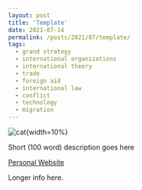 ```yaml
---
layout: post
title: 'Template'
date: 2021-07-14
permalink: /posts/2021/07/template/
tags:
  - grand strategy
  - international organizations
  - international theory
  - trade
  - foreign aid
  - international law
  - conflict
  - technology
  - migration
---
```


![cat](https://gsipe-workshop.github.io/assets/IMG_3195.jpg){width=10%}

Short (100 word) description goes here

<a href= "https://www.google.com">Personal Website</a>
<!--more-->

Longer info here.

